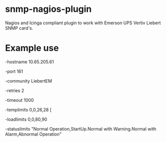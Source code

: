 # snmp-nagios-plugin
Nagios and Icinga compliant plugin to work with Emerson UPS Vertiv Liebert SNMP card's.

# Example use
-hostname 10.65.205.61
 
-port 161 

-community LiebertEM 

-retries 2 

-timeout 1000 

-templimits 0,0,26,28 [

-loadlimits 0,0,80,90 

-statuslimits "Normal Operation,StartUp.Normal with Warning.Normal with Alarm,Abnormal Operation" 

